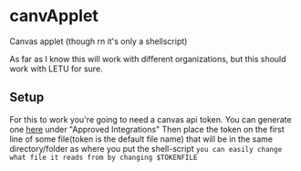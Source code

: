 # canvApplet
Canvas applet (though rn it's only a shellscript)

As far as I know this will work with different organizations, but this should work with LETU for sure.

## Setup
For this to work you're going to need a canvas api token. You can generate one [here](https://courses.letu.edu/profile/settings) under "Approved Integrations"
Then place the token on the first line of some file(token is the default file name) that will be in the same directory/folder as where you put the shell-script
`you can easily change what file it reads from by changing $TOKENFILE`

